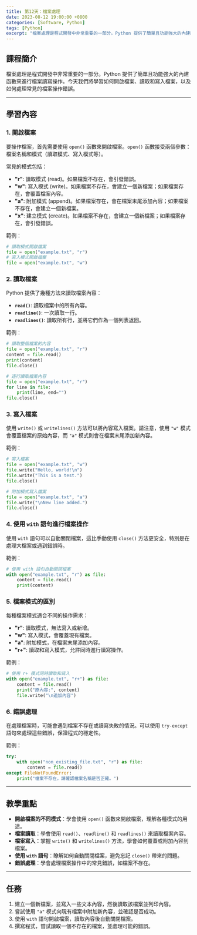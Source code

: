```yaml
---
title: 第12天：檔案處理
date: 2023-08-12 19:00:00 +0800
categories: [Software, Python]
tags: [Python] 
excerpt: "檔案處理是程式開發中非常重要的一部分。Python 提供了簡單且功能強大的內建函數來進行檔案讀寫操作。今天我們將學習如何開啟檔案、讀取和寫入檔案，以及如何處理常見的檔案操作錯誤"
---
```


## 課程簡介
檔案處理是程式開發中非常重要的一部分。Python 提供了簡單且功能強大的內建函數來進行檔案讀寫操作。今天我們將學習如何開啟檔案、讀取和寫入檔案，以及如何處理常見的檔案操作錯誤。

---

## 學習內容

### 1. 開啟檔案

要操作檔案，首先需要使用 `open()` 函數來開啟檔案。`open()` 函數接受兩個參數：檔案名稱和模式（讀取模式、寫入模式等）。

常見的模式包括：
- **"r"**: 讀取模式 (read)。如果檔案不存在，會引發錯誤。
- **"w"**: 寫入模式 (write)。如果檔案不存在，會建立一個新檔案；如果檔案存在，會覆蓋檔案內容。
- **"a"**: 附加模式 (append)。如果檔案存在，會在檔案末尾添加內容；如果檔案不存在，會建立一個新檔案。
- **"x"**: 建立模式 (create)。如果檔案不存在，會建立一個新檔案；如果檔案存在，會引發錯誤。

範例：
```python
# 讀取模式開啟檔案
file = open("example.txt", "r")
# 寫入模式開啟檔案
file = open("example.txt", "w")
```

### 2. 讀取檔案

Python 提供了幾種方法來讀取檔案內容：
- **`read()`**: 讀取檔案中的所有內容。
- **`readline()`**: 一次讀取一行。
- **`readlines()`**: 讀取所有行，並將它們作為一個列表返回。

範例：
```python
# 讀取整個檔案的內容
file = open("example.txt", "r")
content = file.read()
print(content)
file.close()

# 逐行讀取檔案內容
file = open("example.txt", "r")
for line in file:
    print(line, end="")
file.close()
```

### 3. 寫入檔案

使用 `write()` 或 `writelines()` 方法可以將內容寫入檔案。請注意，使用 `"w"` 模式會覆蓋檔案的原始內容，而 `"a"` 模式則會在檔案末尾添加新內容。

範例：
```python
# 寫入檔案
file = open("example.txt", "w")
file.write("Hello, world!\n")
file.write("This is a test.")
file.close()

# 附加模式寫入檔案
file = open("example.txt", "a")
file.write("\nNew line added.")
file.close()
```

### 4. 使用 `with` 語句進行檔案操作

使用 `with` 語句可以自動關閉檔案，這比手動使用 `close()` 方法更安全，特別是在處理大檔案或遇到錯誤時。

範例：
```python
# 使用 with 語句自動關閉檔案
with open("example.txt", "r") as file:
    content = file.read()
    print(content)
```

### 5. 檔案模式的區別

每種檔案模式適合不同的操作需求：
- **"r"**: 讀取模式，無法寫入或新增。
- **"w"**: 寫入模式，會覆蓋現有檔案。
- **"a"**: 附加模式，在檔案末尾添加內容。
- **"r+"**: 讀取和寫入模式，允許同時進行讀寫操作。

範例：
```python
# 使用 r+ 模式同時讀取和寫入
with open("example.txt", "r+") as file:
    content = file.read()
    print("原內容:", content)
    file.write("\n追加內容")
```

### 6. 錯誤處理

在處理檔案時，可能會遇到檔案不存在或讀寫失敗的情況。可以使用 `try-except` 語句來處理這些錯誤，保證程式的穩定性。

範例：
```python
try:
    with open("non_existing_file.txt", "r") as file:
        content = file.read()
except FileNotFoundError:
    print("檔案不存在，請確認檔案名稱是否正確。")
```

---

## 教學重點
- **開啟檔案的不同模式**：學會使用 `open()` 函數來開啟檔案，理解各種模式的用途。
- **檔案讀取**：學會使用 `read()`、`readline()` 和 `readlines()` 來讀取檔案內容。
- **檔案寫入**：掌握 `write()` 和 `writelines()` 方法，學會如何覆蓋或附加內容到檔案。
- **使用 `with` 語句**：瞭解如何自動關閉檔案，避免忘記 `close()` 帶來的問題。
- **錯誤處理**：學會處理檔案操作中的常見錯誤，如檔案不存在。

---

## 任務
1. 建立一個新檔案，並寫入一些文本內容，然後讀取該檔案並列印內容。
2. 嘗試使用 `"a"` 模式向現有檔案中附加新內容，並確認是否成功。
3. 使用 `with` 語句開啟檔案，讀取內容後自動關閉檔案。
4. 撰寫程式，嘗試讀取一個不存在的檔案，並處理可能的錯誤。
